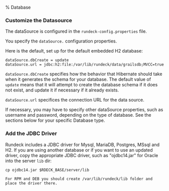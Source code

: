% Database

### Customize the Datasource

The dataSource is configured in the `rundeck-config.properties` file.

You specify the `dataSource.` configuration properties. 

Here is the default, set up for the default embedded H2 database:

~~~~~~ {.java}
dataSource.dbCreate = update
dataSource.url = jdbc:h2:file:/var/lib/rundeck/data/grailsdb;MVCC=true
~~~~~~ 

`dataSource.dbCreate` specifies how the behavior that Hibernate should take when it
generates the schema for your database.  The default value of `update` means that
it will attempt to create the database schema if it does not exist, and update it
if necessary if it already exists.

`dataSource.url` specifices the connection URL for the data source.

If necessary, you may have to specify other dataSource properties, such as username
and password, depending on the type of database.  See the sections below
for your specific Database type.

### Add the JDBC Driver

Rundeck includes a JDBC driver for Mysql, MariaDB, Postgres, MSsql and H2. If you are using another database or if you want to use an updated driver, copy the appropriate JDBC driver, such as "ojdbc14.jar" for Oracle into the server `lib` dir:

~~~~~~ {.bash}
cp ojdbc14.jar $RDECK_BASE/server/lib

For RPM and DEB you should create /var/lib/rundeck/lib folder and place the driver there.
~~~~~~

